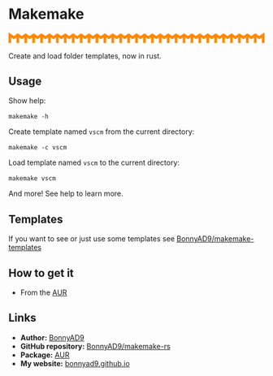 # Makemake
![makemake](assets/svg/repeat.svg)

Create and load folder templates, now in rust.

## Usage
Show help:
```
makemake -h
```

Create template named `vscm` from the current directory:
```
makemake -c vscm
```

Load template named `vscm` to the current directory:
```
makemake vscm
```

And more! See help to learn more.

## Templates
If you want to see or just use some templates see
[BonnyAD9/makemake-templates](https://github.com/BonnyAD9/makemake-templates)

## How to get it
- From the [AUR](https://aur.archlinux.org/packages/makemake)

## Links
- **Author:** [BonnyAD9](https://github.com/BonnyAD9)
- **GitHub repository:** [BonnyAD9/makemake-rs](https://github.com/BonnyAD9/makemake-rs)
- **Package:** [AUR](https://aur.archlinux.org/packages/makemake)
- **My website:** [bonnyad9.github.io](https://bonnyad9.github.io/)
